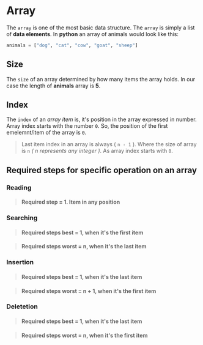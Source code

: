 # Array
The `array` is one of the most basic data structure. The `array` is simply a list of __data elements__. In __python__ an array of animals would look like this:

```python
animals = ["dog", "cat", "cow", "goat", "sheep"]
```
## Size
The `size` of an array determined by how many items the array holds. In our case the length of __animals__ array is __5__.

## Index
The `index` of an _array item_ is, it's position in the array expressed in number. Array index starts with the number `0`. So, the position of the first emelemnt/item of the array is `0`.

> Last item index in an array is always ( `n - 1` ). Where the size of array is `n` _( n represents any integer )_. As array index starts with `0`.

## Required steps for specific operation on an array

### Reading
> #### Required step = 1. Item in any position

### Searching
> #### Required steps best = 1, when it's the first item

> #### Required steps worst = n, when it's the last item

### Insertion
> #### Required steps best = 1, when it's the last item

> #### Required steps worst = n + 1, when it's the first item

### Deletetion
> #### Required steps best = 1, when it's the last item

> #### Required steps worst = n, when it's the first item